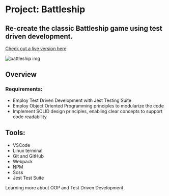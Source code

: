 # Project: Battleship


## Re-create the classic Battleship game using test driven development.

[Check out a live version here](https://jayrichh.github.io/battleship/)

![battleship img](https://imgur.com/mvWnDq5)

## Overview

### Requirements:

  * Employ Test Driven Development with Jest Testing Suite
  * Employ Object Oriented Programming principles to modularize the code
  * Implement SOLID design principles, enabling clear concepts to support code readability
  
## Tools:

  * VSCode 
  * Linux terminal
  * Git and GitHub
  * Webpack
  * NPM
  * Scss
  * Jest Test Suite
 
 Learning more about OOP and Test Driven Development
